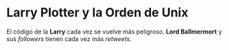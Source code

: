 # Larry Plotter y la Orden de Unix

El código de la **Larry** cada vez se vuelve más peligroso.
**Lord Ballmermort** y sus *followers* tienen cada vez más *retweets*.